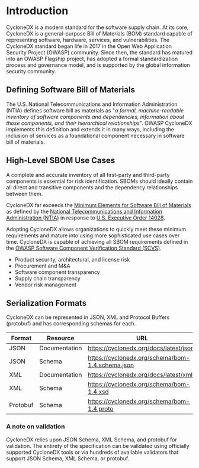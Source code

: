 # Introduction

CycloneDX is a modern standard for the software supply chain. At its core, CycloneDX is a general-purpose Bill of 
Materials (BOM) standard capable of representing software, hardware, services, and vulnerabilities. The CycloneDX 
standard began life in 2017 in the Open Web Application Security Project (OWASP) community. Since then, the standard has 
matured into an OWASP Flagship project, has adopted a formal standardization process and governance model, and is 
supported by the global information security community.

## Defining Software Bill of Materials
The U.S. National Telecommunications and Information Administration (NTIA) defines software bill as materials as 
"_a formal, machine-readable inventory of software components and dependencies, information about those components, 
and their hierarchical relationships_". OWASP CycloneDX implements this definition and extends it in many ways, including
the inclusion of services as a foundational component necessary in software bill of materials.

## High-Level SBOM Use Cases
A complete and accurate inventory of all first-party and third-party components is essential for risk identification. 
SBOMs should ideally contain all direct and transitive components and the dependency relationships between them.

CycloneDX far exceeds the [Minimum Elements for Software Bill of Materials](https://www.ntia.gov/files/ntia/publications/sbom_minimum_elements_report.pdf) 
as defined by the [National Telecommunications and Information Administration (NTIA)](https://www.ntia.gov/) in response 
to [U.S. Executive Order 14028](https://www.whitehouse.gov/briefing-room/presidential-actions/2021/05/12/executive-order-on-improving-the-nations-cybersecurity/).

Adopting CycloneDX allows organizations to quickly meet these minimum requirements and mature into using more 
sophisticated use cases over time. CycloneDX is capable of achieving all SBOM requirements defined in the 
[OWASP Software Component Verification Standard (SCVS)](https://owasp.org/scvs).

* Product security, architectural, and license risk
* Procurement and M&A
* Software component transparency
* Supply chain transparency
* Vendor risk management

## Serialization Formats
CycloneDX can be represented in JSON, XML and Protocol Buffers (protobuf) and has corresponding schemas for each.


| **Format** | **Resource**  | **URL**                                          |
|------------|---------------|--------------------------------------------------|
| JSON       | Documentation | https://cyclonedx.org/docs/latest/json/          |
| JSON       | Schema        | https://cyclonedx.org/schema/bom-1.4.schema.json |
| XML        | Documentation | https://cyclonedx.org/docs/latest/xml/           |
| XML        | Schema        | https://cyclonedx.org/schema/bom-1.4.xsd         |
| Protobuf   | Schema        | https://cyclonedx.org/schema/bom-1.4.proto       |


### A note on validation
CycloneDX relies upon JSON Schema, XML Schema, and protobuf for validation. The entirety of the specification can be
validated using officially supported CycloneDX tools or via hundreds of available validators that support JSON Schema, 
XML Schema, or protobuf.


<div style="page-break-after: always; visibility: hidden">
\newpage
</div>